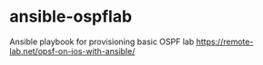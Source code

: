 # ansible-ospflab
Ansible playbook for provisioning basic OSPF lab
https://remote-lab.net/opsf-on-ios-with-ansible/
